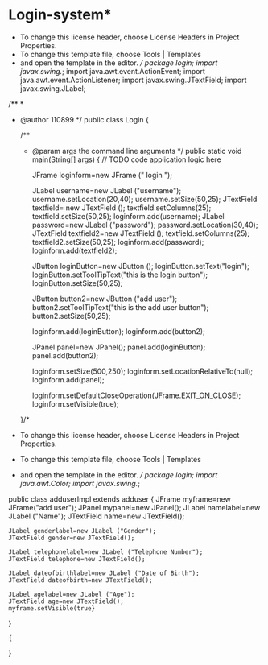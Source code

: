 # Login-system*
 * To change this license header, choose License Headers in Project Properties.
 * To change this template file, choose Tools | Templates
 * and open the template in the editor.
 */
package login;
import javax.swing.*;
import java.awt.event.ActionEvent;
import java.awt.event.ActionListener;
import  javax.swing.JTextField;
import javax.swing.JLabel;


/**
 *
 * @author 110899
 */
public class Login {

    /**
     * @param args the command line arguments
     */
    public static void main(String[] args) {
        // TODO code application logic here
      
        
        
       JFrame loginform=new JFrame (" login ");
    
       JLabel username=new JLabel ("username");
       username.setLocation(20,40);
       username.setSize(50,25);
       JTextField textfield= new JTextField ();
       textfield.setColumns(25);
       textfield.setSize(50,25);
       loginform.add(username);
       JLabel password=new JLabel ("password");
       password.setLocation(30,40);
       JTextField textfield2=new JTextField ();
       textfield.setColumns(25);
       textfield2.setSize(50,25);
       loginform.add(password);
       loginform.add(textfield2);
       
      
        JButton loginButton=new JButton ();
        loginButton.setText("login");
        loginButton.setToolTipText("this is the login button");
        loginButton.setSize(50,25);
        
        JButton button2=new JButton ("add user");
        button2.setToolTipText("this is the add user button");
        button2.setSize(50,25);
        
        loginform.add(loginButton);
        loginform.add(button2);
        
        JPanel panel=new JPanel();
        panel.add(loginButton);
        panel.add(button2);
        
        loginform.setSize(500,250);
        loginform.setLocationRelativeTo(null);
        loginform.add(panel);
    
        loginform.setDefaultCloseOperation(JFrame.EXIT_ON_CLOSE);
        loginform.setVisible(true);
        
        
        
    }/*
 * To change this license header, choose License Headers in Project Properties.
 * To change this template file, choose Tools | Templates
 * and open the template in the editor.
 */
package login;
import java.awt.Color;
import javax.swing.*;


public class adduserImpl extends adduser {
    JFrame myframe=new JFrame("add user");
    JPanel mypanel=new JPanel();
    JLabel namelabel=new JLabel ("Name");
    JTextField name=new JTextField();
    
    JLabel genderlabel=new JLabel ("Gender");
    JTextField gender=new JTextField();
 
    JLabel telephonelabel=new JLabel ("Telephone Number");
    JTextField telephone=new JTextField();
    
    JLabel dateofbirthlabel=new JLabel ("Date of Birth");
    JTextField dateofbirth=new JTextField();
  
    JLabel agelabel=new JLabel ("Age");
    JTextField age=new JTextField();
    myframe.setVisible(true}
   
}

    {
}

